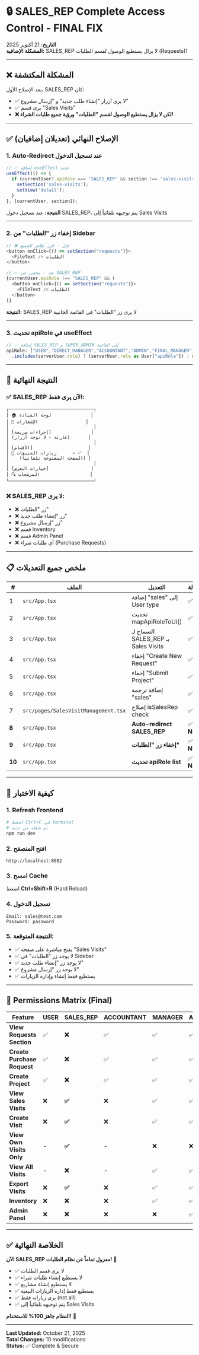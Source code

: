 # 🔒 SALES_REP Complete Access Control - FINAL FIX

**التاريخ:** 21 أكتوبر 2025  
**المشكلة الإضافية:** SALES_REP لا يزال يستطيع الوصول لقسم الطلبات (Requests)!

---

## ❌ المشكلة المكتشفة

بعد الإصلاح الأول، SALES_REP كان:
- ✅ لا يرى أزرار "إنشاء طلب جديد" و "إرسال مشروع"
- ✅ يرى قسم "Sales Visits"
- **❌ لكن لا يزال يستطيع الوصول لقسم "الطلبات" ورؤية جميع طلبات الشراء!**

---

## ✅ الإصلاح النهائي (تعديلان إضافيان)

### 1. **Auto-Redirect عند تسجيل الدخول**
```typescript
// ✅ إضافة useEffect جديد
useEffect(() => {
  if (currentUser?.apiRole === 'SALES_REP' && section !== 'sales-visits') {
    setSection('sales-visits');
    setView('detail');
  }
}, [currentUser, section]);
```

**النتيجة:** عند تسجيل دخول SALES_REP، يتم توجيهه تلقائياً إلى Sales Visits

---

### 2. **إخفاء زر "الطلبات" من Sidebar**
```typescript
// ❌ قبل - الزر ظاهر للجميع
<button onClick={() => setSection("requests")}>
  <FileText /> الطلبات
</button>

// ✅ بعد - مخفي عن SALES_REP
{currentUser.apiRole !== "SALES_REP" && (
  <button onClick={() => setSection("requests")}>
    <FileText /> الطلبات
  </button>
)}
```

**النتيجة:** SALES_REP لا يرى زر "الطلبات" في القائمة الجانبية

---

### 3. **تحديث apiRole في useEffect**
```typescript
// ✅ إضافة SALES_REP و SUPER_ADMIN إلى القائمة
apiRole: ["USER","DIRECT_MANAGER","ACCOUNTANT","ADMIN","FINAL_MANAGER","SALES_REP","SUPER_ADMIN"]
  .includes(serverUser.role) ? (serverUser.role as User["apiRole"]) : undefined,
```

---

## 🎯 النتيجة النهائية

### ✅ SALES_REP الآن يرى فقط:

```
┌────────────────────────────────┐
│ 🏠 لوحة القيادة               │
│ 🔔 الإشعارات                  │
│                                │
│ [إجراءات سريعة]               │
│ (فارغة - لا توجد أزرار)       │
│                                │
│ [الأقسام]                     │
│ 👥 زيارات المبيعات      ← ✅  │
│    (الصفحة المفتوحة تلقائياً) │
│                                │
│ [خيارات العرض]                │
│ 🔍 المرشحات                   │
└────────────────────────────────┘
```

### ❌ SALES_REP لا يرى:
- ❌ زر "الطلبات"
- ❌ زر "إنشاء طلب جديد"
- ❌ زر "إرسال مشروع"
- ❌ قسم Inventory
- ❌ قسم Admin Panel
- ❌ أي طلبات شراء (Purchase Requests)

---

## 📋 ملخص جميع التعديلات

| # | الملف | التعديل | الحالة |
|---|-------|---------|--------|
| 1 | `src/App.tsx` | إضافة "sales" إلى User type | ✅ |
| 2 | `src/App.tsx` | تحديث mapApiRoleToUi() | ✅ |
| 3 | `src/App.tsx` | السماح لـ SALES_REP بـ Sales Visits | ✅ |
| 4 | `src/App.tsx` | إخفاء "Create New Request" | ✅ |
| 5 | `src/App.tsx` | إخفاء "Submit Project" | ✅ |
| 6 | `src/App.tsx` | إضافة ترجمة "sales" | ✅ |
| 7 | `src/pages/SalesVisitManagement.tsx` | إصلاح isSalesRep check | ✅ |
| **8** | `src/App.tsx` | **Auto-redirect SALES_REP** | ✅ **NEW** |
| **9** | `src/App.tsx` | **إخفاء زر "الطلبات"** | ✅ **NEW** |
| **10** | `src/App.tsx` | **تحديث apiRole list** | ✅ **NEW** |

---

## 🧪 كيفية الاختبار

### 1. Refresh Frontend
```powershell
# اضغط Ctrl+C في terminal
# ثم شغله من جديد
npm run dev
```

### 2. افتح المتصفح
```
http://localhost:8082
```

### 3. امسح Cache
اضغط **Ctrl+Shift+R** (Hard Reload)

### 4. تسجيل الدخول
```
Email: sales@test.com
Password: password
```

### 5. النتيجة المتوقعة:
- ✅ يفتح مباشرة على صفحة "Sales Visits"
- ✅ لا يوجد زر "الطلبات" في Sidebar
- ✅ لا يوجد زر "إنشاء طلب جديد"
- ✅ لا يوجد زر "إرسال مشروع"
- ✅ يستطيع فقط إنشاء وإدارة الزيارات

---

## 🔐 Permissions Matrix (Final)

| Feature | USER | SALES_REP | ACCOUNTANT | MANAGER | ADMIN |
|---------|------|-----------|------------|---------|-------|
| **View Requests Section** | ✅ | **❌** | ✅ | ✅ | ✅ |
| **Create Purchase Request** | ✅ | **❌** | ✅ | ✅ | ✅ |
| **Create Project** | ✅ | **❌** | ✅ | ✅ | ✅ |
| **View Sales Visits** | ❌ | **✅** | ❌ | ✅ | ✅ |
| **Create Visit** | ❌ | **✅** | ❌ | ✅ | ✅ |
| **View Own Visits Only** | - | **✅** | - | ❌ | ❌ |
| **View All Visits** | - | **❌** | - | ✅ | ✅ |
| **Export Visits** | ❌ | **✅** | ❌ | ✅ | ✅ |
| **Inventory** | ❌ | **❌** | ❌ | ✅ | ✅ |
| **Admin Panel** | ❌ | **❌** | ❌ | ❌ | ✅ |

---

## ✅ الخلاصة النهائية

**الآن SALES_REP معزول تماماً عن نظام الطلبات!** 🎉

- ✅ لا يرى قسم الطلبات
- ✅ لا يستطيع إنشاء طلبات شراء
- ✅ لا يستطيع إنشاء مشاريع
- ✅ يستطيع فقط إدارة الزيارات البيعية
- ✅ يرى زياراته فقط (not all)
- ✅ يتم توجيهه تلقائياً إلى Sales Visits

**النظام جاهز 100% للاستخدام!** 🚀

---

**Last Updated:** October 21, 2025  
**Total Changes:** 10 modifications  
**Status:** ✅ Complete & Secure
